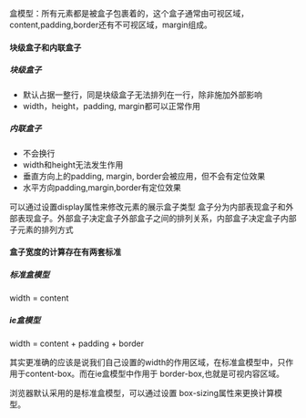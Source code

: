 盒模型：所有元素都是被盒子包裹着的，这个盒子通常由可视区域，content,padding,border还有不可视区域，margin组成。

#### 块级盒子和内联盒子
##### 块级盒子
- 默认占据一整行，同是块级盒子无法排列在一行，除非施加外部影响
- width，height，padding, margin都可以正常作用
##### 内联盒子
- 不会换行
- width和height无法发生作用
- 垂直方向上的padding, margin, border会被应用，但不会有定位效果
- 水平方向padding,margin,border有定位效果

可以通过设置display属性来修改元素的展示盒子类型
盒子分为内部表现盒子和外部表现盒子。外部盒子决定盒子外部盒子之间的排列关系，内部盒子决定盒子内部子元素的排列方式

#### 盒子宽度的计算存在有两套标准
##### 标准盒模型
width = content

##### ie盒模型
width = content + padding + border

其实更准确的应该是说我们自己设置的width的作用区域，在标准盒模型中，只作用于content-box。而在ie盒模型中作用于 border-box,也就是可视内容区域。

浏览器默认采用的是标准盒模型，可以通过设置 box-sizing属性来更换计算模型。